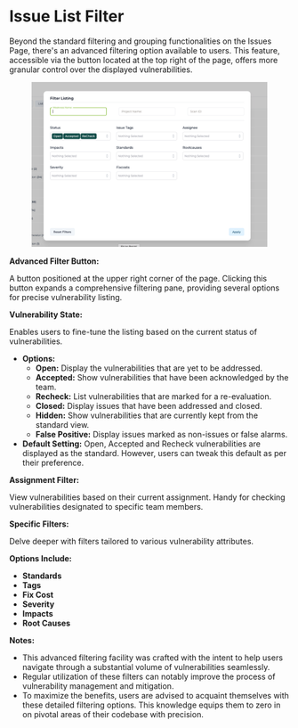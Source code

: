 # Issue List Filter

Beyond the standard filtering and grouping functionalities on the Issues Page, there's an advanced filtering option available to users. This feature, accessible via the button located at the top right of the page, offers more granular control over the displayed vulnerabilities.

<figure><img src="../../.gitbook/assets/image (2).png" alt=""><figcaption></figcaption></figure>

**Advanced Filter Button:**

A button positioned at the upper right corner of the page. Clicking this button expands a comprehensive filtering pane, providing several options for precise vulnerability listing.

**Vulnerability State:**

Enables users to fine-tune the listing based on the current status of vulnerabilities.

* **Options:**
  * **Open:** Display the vulnerabilities that are yet to be addressed.
  * **Accepted:** Show vulnerabilities that have been acknowledged by the team.
  * **Recheck:** List vulnerabilities that are marked for a re-evaluation.
  * **Closed:** Display issues that have been addressed and closed.
  * **Hidden:** Show vulnerabilities that are currently kept from the standard view.
  * **False Positive:** Display issues marked as non-issues or false alarms.
* **Default Setting:** Open, Accepted and Recheck vulnerabilities are displayed as the standard. However, users can tweak this default as per their preference.

**Assignment Filter:**

View vulnerabilities based on their current assignment. Handy for checking vulnerabilities designated to specific team members.

**Specific Filters:**

Delve deeper with filters tailored to various vulnerability attributes.

**Options Include:**

* **Standards**
* **Tags**
* **Fix Cost**
* **Severity**
* **Impacts**
* **Root Causes**

**Notes:**

* This advanced filtering facility was crafted with the intent to help users navigate through a substantial volume of vulnerabilities seamlessly.
* Regular utilization of these filters can notably improve the process of vulnerability management and mitigation.
* To maximize the benefits, users are advised to acquaint themselves with these detailed filtering options. This knowledge equips them to zero in on pivotal areas of their codebase with precision.
